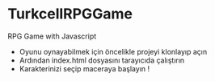 # TurkcellRPGGame
RPG Game with Javascript

- Oyunu oynayabilmek için öncelikle projeyi klonlayıp açın 
- Ardından index.html dosyasını tarayıcıda çalıştırın 
- Karakterinizi seçip maceraya başlayın ! 